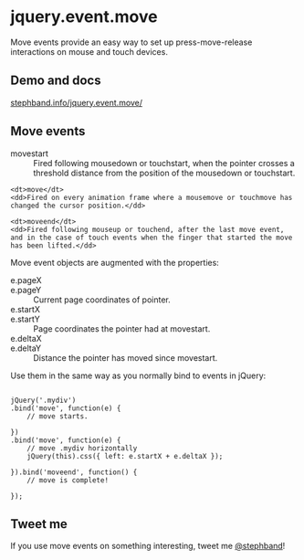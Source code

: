 <h1>jquery.event.move</h1>

<p>Move events provide an easy way to set up press-move-release interactions on mouse and touch devices.</p>


<h2>Demo and docs</h2>

<p><a href="http://stephband.info/jquery.event.move/">stephband.info/jquery.event.move/</a></p>

<h2>Move events</h2>

<dl>
	<dt>movestart</dt>
	<dd>Fired following mousedown or touchstart, when the pointer crosses a threshold distance from the position of the mousedown or touchstart.</dd>
	
	<dt>move</dt>
	<dd>Fired on every animation frame where a mousemove or touchmove has changed the cursor position.</dd>
	
	<dt>moveend</dt>
	<dd>Fired following mouseup or touchend, after the last move event, and in the case of touch events when the finger that started the move has been lifted.</dd>
</dl>

<p>Move event objects are augmented with the properties:</p>

<dl>
  <dt>e.pageX<br/>e.pageY</dt>
  <dd>Current page coordinates of pointer.</dd>
  
  <dt>e.startX<br/>e.startY</dt>
  <dd>Page coordinates the pointer had at movestart.</dd>
  
  <dt>e.deltaX<br/>e.deltaY</dt>
  <dd>Distance the pointer has moved since movestart.</dd>
</dl>

<p>Use them in the same way as you normally bind to events in jQuery:</p>

<pre><code class="js">
jQuery('.mydiv')
.bind('move', function(e) {
	// move starts.

})
.bind('move', function(e) {
	// move .mydiv horizontally
	jQuery(this).css({ left: e.startX + e.deltaX });

}).bind('moveend', function() {
	// move is complete!

});
</code></pre>

<h2>Tweet me</h2>

<p>If you use move events on something interesting, tweet me <a href="http://twitter.com/stephband">@stephband</a>!</p>